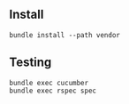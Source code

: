 ## Install

    bundle install --path vendor

## Testing

    bundle exec cucumber
    bundle exec rspec spec

